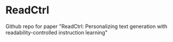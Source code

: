 # ReadCtrl
Github repo for paper "ReadCtrl: Personalizing text generation with readability-controlled instruction learning"
